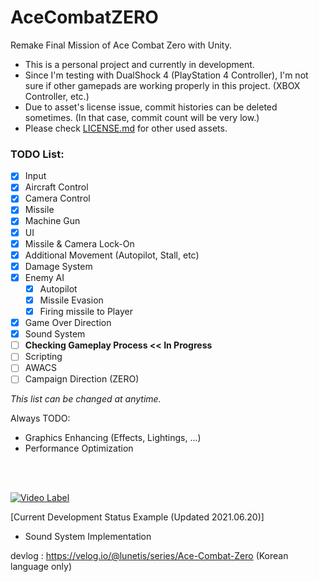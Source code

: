 # AceCombatZERO
Remake Final Mission of Ace Combat Zero with Unity.

* This is a personal project and currently in development.
* Since I'm testing with DualShock 4 (PlayStation 4 Controller), I'm not sure if other gamepads are working properly in this project. (XBOX Controller, etc.)
* Due to asset's license issue, commit histories can be deleted sometimes. (In that case, commit count will be very low.)
* Please check [LICENSE.md](https://github.com/lunetis/AceCombatZERO/blob/main/LICENSE.md) for other used assets.

### TODO List:
- [x] Input
- [x] Aircraft Control
- [x] Camera Control
- [x] Missile
- [x] Machine Gun
- [x] UI
- [x] Missile & Camera Lock-On
- [x] Additional Movement (Autopilot, Stall, etc)
- [x] Damage System
- [x] Enemy AI
  - [x] Autopilot
  - [x] Missile Evasion
  - [x] Firing missile to Player
- [x] Game Over Direction
- [x] Sound System
- [ ] **Checking Gameplay Process << In Progress**
- [ ] Scripting
- [ ] AWACS
- [ ] Campaign Direction (ZERO)

*This list can be changed at anytime.*

Always TODO:
- Graphics Enhancing (Effects, Lightings, ...)
- Performance Optimization

<br>
<br>

[![Video Label](http://img.youtube.com/vi/x_ejFJRhHUQ/0.jpg)](https://youtu.be/x_ejFJRhHUQ)

[Current Development Status Example (Updated 2021.06.20)]
- Sound System Implementation

devlog : https://velog.io/@lunetis/series/Ace-Combat-Zero (Korean language only)
